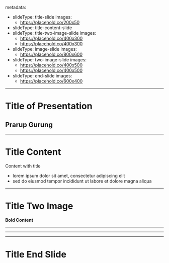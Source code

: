 metadata:
  - slideType: title-slide
    images:
      - https://placehold.co/200x50
  - slideType: title-content-slide
  - slideType: title-two-image-slide
    images:
      - https://placehold.co/400x300
      - https://placehold.co/400x300
  - slideType: image-slide
    images:
      - https://placehold.co/800x600
  - slideType: two-image-slide
    images:
      - https://placehold.co/400x500
      - https://placehold.co/400x500
  - slideType: end-slide
    images:
      - https://placehold.co/600x400
---
# Title of Presentation
## Prarup Gurung
---
# Title Content
Content with title
- lorem ipsum dolor sit amet, consectetur adipiscing elit
- sed do eiusmod tempor incididunt ut labore et dolore magna aliqua
---
# Title Two Image
**Bold Content**

---

---

---
# Title End Slide